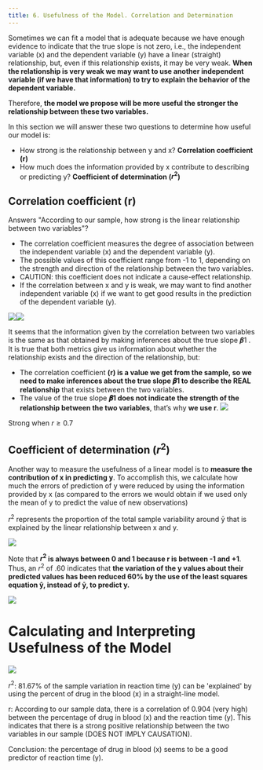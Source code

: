 ```yaml
---
title: 6. Usefulness of the Model. Correlation and Determination
---
```


Sometimes we can fit a model that is adequate because we have enough evidence to indicate that the true slope is not zero, i.e., the independent variable (x) and the dependent variable (y) have a linear (straight) relationship, but, even if this relationship exists, it may be very weak. **When the relationship is very weak we may want to use another independent variable (if we have that information) to try to explain the behavior of the dependent variable.**

Therefore, **the model we propose will be more useful the stronger the relationship between these two variables.**

In this section we will answer these two questions to determine how useful our model is:

- How strong is the relationship between y and x? **Correlation coefficient (r)**
- How much does the information provided by x contribute to describing or predicting y? **Coefficient of determination ($r^2$)**

## Correlation coefficient (r)

Answers "According to our sample, how strong is the linear relationship between two variables"?

- The correlation coefficient measures the degree of association between the independent variable (x) and the dependent variable (y).
- The possible values of this coefficient range from -1 to 1, depending on the strength and direction of the relationship between the two variables.
- CAUTION: this coefficient does not indicate a cause-effect relationship.
- If the correlation between x and y is weak, we may want to find another independent variable (x) if we want to get good results in the prediction of the dependent variable (y).

![](../attachments/screenshot-2024-05-11-at-134548.png)![](../attachments/screenshot-2024-05-11-at-134557.png)

It seems that the information given by the correlation between two variables is the same as that obtained by making inferences about the true slope 𝜷1 .
It is true that both metrics give us information about whether the relationship exists and the direction of the relationship, but:
- The correlation coefficient **(r) is a value we get from the sample, so we need to make inferences about the true slope 𝜷1 to describe the REAL relationship** that exists between the two variables.
- The value of the true slope **𝜷1 does not indicate the strength of the relationship between the two variables**, that’s why **we use r**.
![](../attachments/screenshot-2024-05-11-at-134723.png)

Strong when $r \geq 0.7$

## Coefficient of determination ($r^2$)

Another way to measure the usefulness of a linear model is to **measure the contribution of x in predicting y**. To accomplish this, we calculate how much the errors of prediction of y were reduced by using the information provided by x (as compared to the errors we would obtain if we used only the mean of y to predict the value of new observations)

$r^2$ represents the proportion of the total sample variability around ȳ that is explained by the linear relationship between x and y.

![](../attachments/screenshot-2024-05-11-at-134912.png)

Note that **$r^2$ is always between 0 and 1 because r is between -1 and +1**. Thus, an $r^2$ of .60 indicates that **the variation of the y values about their predicted values has been reduced 60% by the use of the least squares equation ŷ, instead of ȳ, to predict y.**

![](../attachments/screenshot-2024-05-11-at-135040.png)

# Calculating and Interpreting Usefulness of the Model
![](../attachments/screenshot-2024-05-11-at-135128.png)

$r^2$: 81.67% of the sample variation in reaction time (y) can be 'explained' by using the percent of drug in the blood (x) in a straight-line model.

r: According to our sample data, there is a correlation of 0.904 (very high) between the percentage of drug in blood (x) and the reaction time (y). This indicates that there is a strong positive relationship between the two variables in our sample (DOES NOT IMPLY CAUSATION).

Conclusion: the percentage of drug in blood (x) seems to be a good predictor of reaction time (y).